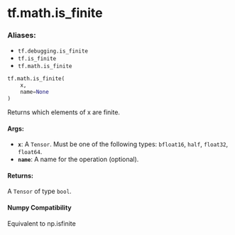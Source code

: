 <div itemscope itemtype="http://developers.google.com/ReferenceObject">
<meta itemprop="name" content="tf.math.is_finite" />
<meta itemprop="path" content="Stable" />
</div>

# tf.math.is_finite

### Aliases:

* `tf.debugging.is_finite`
* `tf.is_finite`
* `tf.math.is_finite`

``` python
tf.math.is_finite(
    x,
    name=None
)
```

Returns which elements of x are finite.



#### Args:

* <b>`x`</b>: A `Tensor`. Must be one of the following types: `bfloat16`, `half`, `float32`, `float64`.
* <b>`name`</b>: A name for the operation (optional).


#### Returns:

A `Tensor` of type `bool`.

#### Numpy Compatibility
Equivalent to np.isfinite


